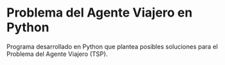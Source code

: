 # Problema del Agente Viajero en Python

Programa desarrollado en Python que plantea posibles soluciones para el Problema del Agente Viajero (TSP).